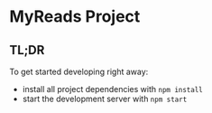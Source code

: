 # MyReads Project

## TL;DR

To get started developing right away:

* install all project dependencies with `npm install`
* start the development server with `npm start`
